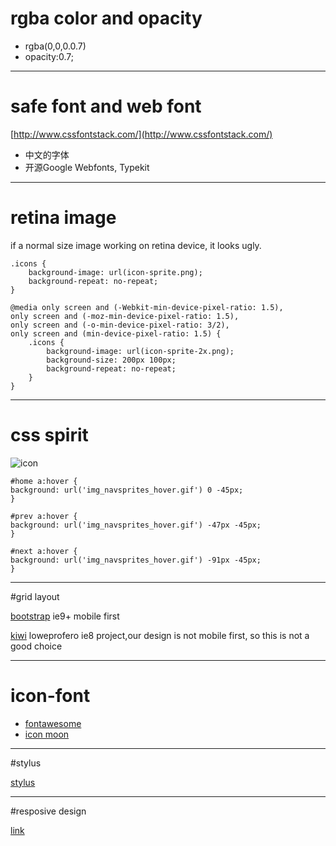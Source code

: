 # rgba color and opacity

- rgba(0,0,0.0.7)
- opacity:0.7;

--------------

# safe font and web font

[http://www.cssfontstack.com/](http://www.cssfontstack.com/)

- 中文的字体
- 开源Google Webfonts, Typekit


--------------

#  retina image

if a normal size image working on retina device, it looks ugly.

	.icons {
    	background-image: url(icon-sprite.png);
    	background-repeat: no-repeat;
	}

	@media only screen and (-Webkit-min-device-pixel-ratio: 1.5),
	only screen and (-moz-min-device-pixel-ratio: 1.5),
	only screen and (-o-min-device-pixel-ratio: 3/2),
	only screen and (min-device-pixel-ratio: 1.5) {
    	.icons {
        	background-image: url(icon-sprite-2x.png);
        	background-size: 200px 100px;
        	background-repeat: no-repeat;
    	}
	}
	
-----------------
# css spirit

![icon](http://www.w3schools.com/css/img_navsprites_hover.gif)

	#home a:hover {
    background: url('img_navsprites_hover.gif') 0 -45px;
	}

	#prev a:hover {
    background: url('img_navsprites_hover.gif') -47px -45px;
	}

	#next a:hover {
    background: url('img_navsprites_hover.gif') -91px -45px;
	}

-----------------
#grid layout

[bootstrap](http://getbootstrap.com/) ie9+ mobile first

[kiwi](https://github.com/tuxlinuxien) loweprofero ie8 project,our design is not mobile first, so this is not a good choice

---------------------

# icon-font

- [fontawesome](http://fortawesome.github.io/Font-Awesome/)
- [icon moon](https://icomoon.io/)

-------------------
#stylus

[stylus](http://learnboost.github.io/stylus/)

------------------
#resposive design

[link](http://mediaqueri.es/)

